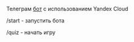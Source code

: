Телеграм [бот](t.me/anotherquiz_bot) с использованием Yandex Cloud

/start - запустить бота

/quiz - начать игру
